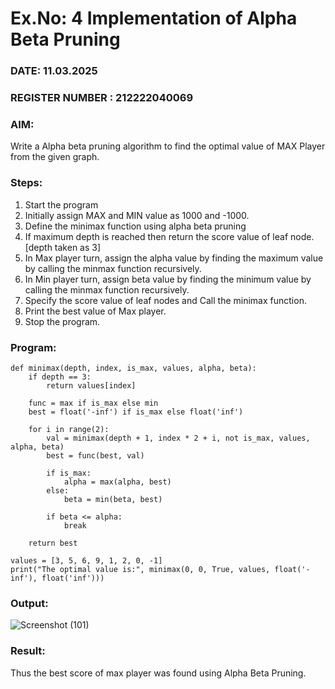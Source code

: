 # Ex.No: 4   Implementation of Alpha Beta Pruning 
### DATE:  11.03.2025                                                                          
### REGISTER NUMBER : 212222040069
### AIM: 
Write a Alpha beta pruning algorithm to find the optimal value of MAX Player from the given graph.
### Steps:
1. Start the program
2. Initially  assign MAX and MIN value as 1000 and -1000.
3.  Define the minimax function  using alpha beta pruning
4.  If maximum depth is reached then return the score value of leaf node. [depth taken as 3]
5.  In Max player turn, assign the alpha value by finding the maximum value by calling the minmax function recursively.
6.  In Min player turn, assign beta value by finding the minimum value by calling the minmax function recursively.
7.  Specify the score value of leaf nodes and Call the minimax function.
8.  Print the best value of Max player.
9.  Stop the program. 

### Program:

```
def minimax(depth, index, is_max, values, alpha, beta):
    if depth == 3:
        return values[index]

    func = max if is_max else min
    best = float('-inf') if is_max else float('inf')

    for i in range(2):
        val = minimax(depth + 1, index * 2 + i, not is_max, values, alpha, beta)
        best = func(best, val)

        if is_max:
            alpha = max(alpha, best)
        else:
            beta = min(beta, best)

        if beta <= alpha:
            break

    return best

values = [3, 5, 6, 9, 1, 2, 0, -1]
print("The optimal value is:", minimax(0, 0, True, values, float('-inf'), float('inf')))
```

### Output:
![Screenshot (101)](https://github.com/user-attachments/assets/efc6fe35-5024-43e6-bbd3-fb1f71b0d6ca)



### Result:
Thus the best score of max player was found using Alpha Beta Pruning.
